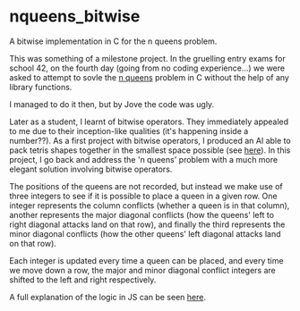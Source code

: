 # nqueens_bitwise
A bitwise implementation in C for the n queens problem.

This was something of a milestone project. In the gruelling entry exams for school 42, on the fourth day (going from no coding experience...) we were asked to attempt to sovle the <a href="https://en.wikipedia.org/wiki/Eight_queens_puzzle">n queens</a> problem in C without the help of any library functions.

I managed to do it then, but by Jove the code was ugly.

Later as a student, I learnt of bitwise operators. They immediately appealed to me due to their inception-like qualities (it's happening inside a number??). As a first project with bitwise operators, I produced an AI able to pack tetris shapes together in the smallest space possible (see <a href="https://github.com/SamLynnEvans/Fillit">here</a>). In this project, I go back and address the 'n queens' problem with a much more elegant solution involving bitwise operators.

The positions of the queens are not recorded, but instead we make use of three integers to see if it is possible to place a queen in a given row. One integer represents the column conflicts (whether a queen is in that column), another represents the major diagonal conflicts (how the queens' left to right diagonal attacks land on that row), and finally the third represents the minor diagonal conflicts (how the other queens' left diagonal attacks land on that row).

Each integer is updated every time a queen can be placed, and every time we move down a row, the major and minor diagonal conflict integers are shifted to the left and right respectively.

A full explanation of the logic in JS can be seen <a href="http://jgpettibone.github.io/bitwise-n-queens/">here</a>.
